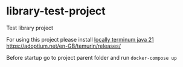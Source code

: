 # library-test-project
Test library project

For using this project please install [locally terminum java 21 ](https://adoptium.net/en-GB/temurin/releases/)https://adoptium.net/en-GB/temurin/releases/

Before startup go to project parent folder and run `docker-compose up`
